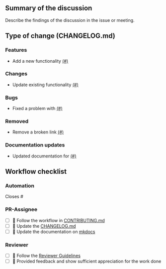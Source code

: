 ## Summary of the discussion

Describe the findings of the discussion in the issue or meeting.

## Type of change (CHANGELOG.md)

### Features

- Add a new functionality
  [(#)](https://github.com/OpenEnergyPlatform/oeplatform/pull/)

### Changes

- Update existing functionality
  [(#)](https://github.com/OpenEnergyPlatform/oeplatform/pull/)

### Bugs

- Fixed a problem with
  [(#)](https://github.com/OpenEnergyPlatform/oeplatform/pull/)

### Removed

- Remove a broken link
  [(#)](https://github.com/OpenEnergyPlatform/oeplatform/pull/)

### Documentation updates

- Updated documentation for
  [(#)](https://github.com/OpenEnergyPlatform/oeplatform/pull/)

## Workflow checklist

### Automation

Closes #

### PR-Assignee

- [ ] 🐙 Follow the workflow in
      [CONTRIBUTING.md](https://github.com/OpenEnergyPlatform/oeplatform/blob/develop/CONTRIBUTING.md)
- [ ] 📝 Update the
      [CHANGELOG.md](https://github.com/OpenEnergyPlatform/oeplatform/blob/develop/versions/changelogs/current.md)
- [ ] 📙 Update the documentation on
      [mkdocs](https://openenergyplatform.github.io/oeplatform/)

### Reviewer

- [ ] 🐙 Follow the
      [Reviewer Guidelines](https://github.com/rl-institut/super-repo/blob/develop/CONTRIBUTING.md#40-let-someone-else-review-your-pr)
- [ ] 🐙 Provided feedback and show sufficient appreciation for the work done
